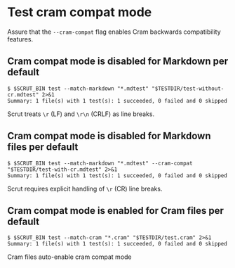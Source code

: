 # Test cram compat mode

Assure that the `--cram-compat` flag enables Cram backwards compatibility features.

## Cram compat mode is disabled for Markdown per default

```scrut
$ $SCRUT_BIN test --match-markdown "*.mdtest" "$TESTDIR/test-without-cr.mdtest" 2>&1
Summary: 1 file(s) with 1 test(s): 1 succeeded, 0 failed and 0 skipped
```

Scrut treats `\r` (LF) and `\r\n` (CRLF) as line breaks.

## Cram compat mode is disabled for Markdown files per default

```scrut
$ $SCRUT_BIN test --match-markdown "*.mdtest" --cram-compat "$TESTDIR/test-with-cr.mdtest" 2>&1
Summary: 1 file(s) with 1 test(s): 1 succeeded, 0 failed and 0 skipped
```

Scrut requires explicit handling of `\r` (CR) line breaks.

## Cram compat mode is enabled for Cram files per default

```scrut
$ $SCRUT_BIN test --match-cram "*.cram" "$TESTDIR/test.cram" 2>&1
Summary: 1 file(s) with 1 test(s): 1 succeeded, 0 failed and 0 skipped
```

Cram files auto-enable cram compat mode
